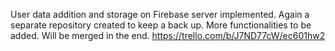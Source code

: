 User data addition and storage on Firebase server implemented. Again a separate repository created to keep a back up. More functionalities to be added.  Will be merged in the end.
https://trello.com/b/J7ND77cW/ec601hw2

